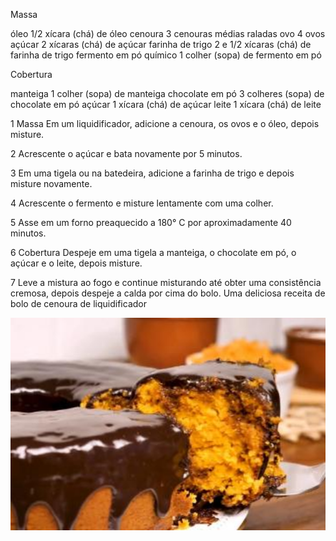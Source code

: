 Massa

óleo
1/2 xícara (chá) de óleo
cenoura
3 cenouras médias raladas
ovo
4 ovos
açúcar
2 xícaras (chá) de açúcar
farinha de trigo
2 e 1/2 xícaras (chá) de farinha de trigo
fermento em pó químico
1 colher (sopa) de fermento em pó


Cobertura

manteiga
1 colher (sopa) de manteiga
chocolate em pó
3 colheres (sopa) de chocolate em pó
açúcar
1 xícara (chá) de açúcar
leite
1 xícara (chá) de leite


1
Massa
Em um liquidificador, adicione a cenoura, os ovos e o óleo, depois misture.

2
Acrescente o açúcar e bata novamente por 5 minutos.

3
Em uma tigela ou na batedeira, adicione a farinha de trigo e depois misture novamente.

4
Acrescente o fermento e misture lentamente com uma colher.

5
Asse em um forno preaquecido a 180° C por aproximadamente 40 minutos.

6
Cobertura
Despeje em uma tigela a manteiga, o chocolate em pó, o açúcar e o leite, depois misture.

7
Leve a mistura ao fogo e continue misturando até obter uma consistência cremosa, depois despeje a calda por cima do bolo.
Uma deliciosa receita de bolo de cenoura de liquidificador


<img src="imagembolo.jpg" alt="340" height="340">


